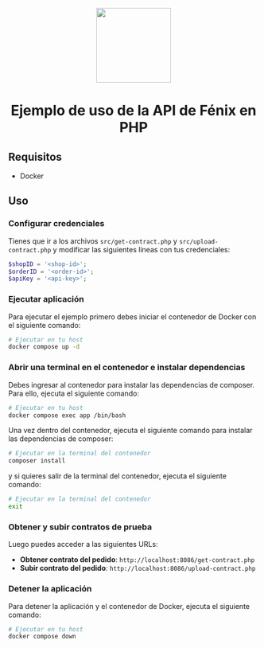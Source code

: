 <p align="center">
  <img align="center" src="https://files.ispcore.es/file/icstatic/images/brand/fenix-01.png" height="150px"/>

  <h1 align="center">Ejemplo de uso de la API de Fénix en PHP</h1>
</p>

## Requisitos

- Docker

## Uso

### Configurar credenciales

Tienes que ir a los archivos `src/get-contract.php` y `src/upload-contract.php` y modificar las siguientes líneas con tus credenciales:

```php
$shopID = '<shop-id>';
$orderID = '<order-id>';
$apiKey = '<api-key>';
```

### Ejecutar aplicación

Para ejecutar el ejemplo primero debes iniciar el contenedor de Docker con el siguiente comando:

```bash
# Ejecutar en tu host
docker compose up -d
```

### Abrir una terminal en el contenedor e instalar dependencias

Debes ingresar al contenedor para instalar las dependencias de composer. Para ello, ejecuta el siguiente comando:

```bash
# Ejecutar en tu host
docker compose exec app /bin/bash
```

Una vez dentro del contenedor, ejecuta el siguiente comando para instalar las dependencias de composer:

```bash
# Ejecutar en la terminal del contenedor
composer install
```

y si quieres salir de la terminal del contenedor, ejecuta el siguiente comando:

```bash
# Ejecutar en la terminal del contenedor
exit
```

### Obtener y subir contratos de prueba

Luego puedes acceder a las siguientes URLs:

- **Obtener contrato del pedido**: `http://localhost:8086/get-contract.php`
- **Subir contrato del pedido**: `http://localhost:8086/upload-contract.php`

### Detener la aplicación

Para detener la aplicación y el contenedor de Docker, ejecuta el siguiente comando:

```bash
# Ejecutar en tu host
docker compose down
```
